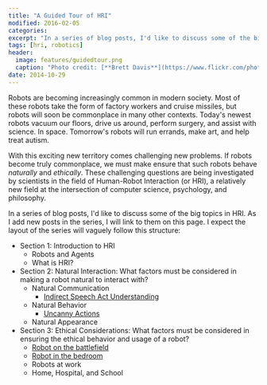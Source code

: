 ```yaml
---
title: "A Guided Tour of HRI"
modified: 2016-02-05
categories: 
excerpt: "In a series of blog posts, I'd like to discuss some of the big topics in HRI. As I add new posts in the series, I will link to them on this page."
tags: [hri, robotics]
header:
  image: features/guidedtour.png
  caption: "Photo credit: [**Brett Davis**](https://www.flickr.com/photos/brettdavis/4436992556)"
date: 2014-10-29
---
```


Robots are becoming increasingly common in modern society. Most of
these robots take the form of factory workers and cruise missiles, but
robots will soon be commonplace in many other contexts. Today's newest
robots vacuum our floors, drive us around, perform surgery, and assist
with science. In space. Tomorrow's robots will run errands, make art,
and help treat autism.

With this exciting new territory comes challenging new problems. 
If robots become truly commonplace, we must make ensure that such
robots behave *naturally* and *ethically*. These challenging questions
are being investigated by scientists in the field of Human-Robot
Interaction (or HRI), a relatively new field at the intersection of
computer science, psychology, and philosophy. 

In a series of blog posts, I'd like to discuss some of the big topics
in HRI. As I add new posts in the series, I will link to them on this
page. I expect the layout of the series will vaguely follow this
structure: 

* Section 1: Introduction to HRI
    * Robots and Agents
    * What is HRI?
* Section 2: Natural Interaction: What factors must be considered in making a robot natural to interact with?
    * Natural Communication
        * [Indirect Speech Act Understanding](http://williamstome.github.io//could-you-maybe-possibly-explain-indirect-speech-acts/)
    * Natural Behavior
       * [Uncanny Actions](http://williamstome.github.io/is-robot-telepathy-acceptable/)
    * Natural Appearance
* Section 3: Ethical Considerations: What factors must be considered in ensuring the ethical behavior and usage of a robot?
    * [Robot on the battlefield](http://williamstome.github.io//should-fully-autonomous-weapons-systems-be-banned/)
    * [Robot in the bedroom](http://williamstome.github.io//love-and-sex-with-robots-a-retrospective-through-science-and-science-fiction/)
    * Robots at work
    * Home, Hospital, and School
